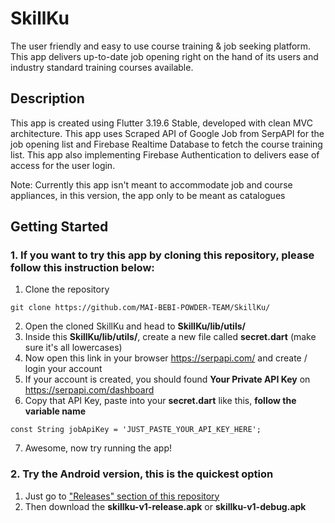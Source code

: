 # SkillKu

The user friendly and easy to use course training & job seeking platform. This app delivers up-to-date job opening right on the hand of its users and industry standard training courses available.

## Description

This app is created using Flutter 3.19.6 Stable, developed with clean MVC architecture. This app uses Scraped API of Google Job from SerpAPI for the job opening list and Firebase Realtime Database to fetch the course training list. This app also implementing Firebase Authentication to delivers ease of access for the user login.

Note: Currently this app isn't meant to accommodate job and course appliances, in this version, the app only to be meant as catalogues

## Getting Started
### 1. If you want to try this app by cloning this repository, please follow this instruction below:
1. Clone the repository
```
git clone https://github.com/MAI-BEBI-POWDER-TEAM/SkillKu/
```
2. Open the cloned SkillKu and head to **SkillKu/lib/utils/**
3. Inside this **SkillKu/lib/utils/**, create a new file called **secret.dart** (make sure it's all lowercases)
4. Now open this link in your browser https://serpapi.com/ and create / login your account
5. If your account is created, you should found **Your Private API Key** on https://serpapi.com/dashboard
6. Copy that API Key, paste into your **secret.dart** like this, **follow the variable name** 
```
const String jobApiKey = 'JUST_PASTE_YOUR_API_KEY_HERE';
```
7. Awesome, now try running the app!


### 2. Try the Android version, this is the quickest option
1. Just go to ["Releases" section of this repository](https://github.com/MAI-BEBI-POWDER-TEAM/SkillKu/releases/tag/android-apk)
2. Then download the **skillku-v1-release.apk** or **skillku-v1-debug.apk**
